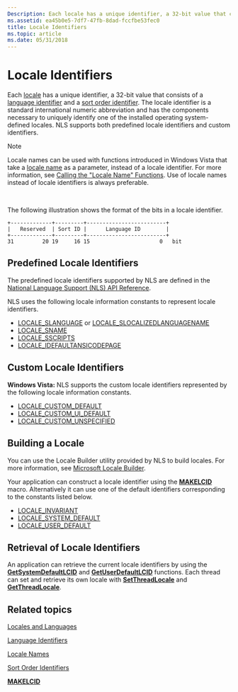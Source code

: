 ```yaml
---
Description: Each locale has a unique identifier, a 32-bit value that consists of a language identifier and a sort order identifier.
ms.assetid: ea45b0e5-7df7-47fb-8dad-fccfbe53fec0
title: Locale Identifiers
ms.topic: article
ms.date: 05/31/2018
---
```


# Locale Identifiers

Each [locale](locales-and-languages.md) has a unique identifier, a 32-bit value that consists of a [language identifier](language-identifiers.md) and a [sort order identifier](sort-order-identifiers.md). The locale identifier is a standard international numeric abbreviation and has the components necessary to uniquely identify one of the installed operating system-defined locales. NLS supports both predefined locale identifiers and custom identifiers.

> [!Note]  
> Locale names can be used with functions introduced in Windows Vista that take a [locale name](locale-names.md) as a parameter, instead of a locale identifier. For more information, see [Calling the "Locale Name" Functions](calling-the--locale-name--functions.md). Use of locale names instead of locale identifiers is always preferable.

 

The following illustration shows the format of the bits in a locale identifier.

``` syntax
+-------------+---------+-------------------------+
|   Reserved  | Sort ID |      Language ID        |
+-------------+---------+-------------------------+
31         20 19     16 15                      0   bit
```

## Predefined Locale Identifiers

The predefined locale identifiers supported by NLS are defined in the [National Language Support (NLS) API Reference](https://docs.microsoft.com/openspecs/windows_protocols/ms-lcid/a9eac961-e77d-41a6-90a5-ce1a8b0cdb9c).

NLS uses the following locale information constants to represent locale identifiers.

-   [LOCALE\_SLANGUAGE](locale-slanguage.md) or [LOCALE\_SLOCALIZEDLANGUAGENAME](locale-slocalized-constants.md)
-   [LOCALE\_SNAME](locale-sname.md)
-   [LOCALE\_SSCRIPTS](locale-sscripts.md)
-   [LOCALE\_IDEFAULTANSICODEPAGE](locale-idefault-constants.md)

## Custom Locale Identifiers

**Windows Vista:** NLS supports the custom locale identifiers represented by the following locale information constants.

-   [LOCALE\_CUSTOM\_DEFAULT](locale-custom-constants.md)
-   [LOCALE\_CUSTOM\_UI\_DEFAULT](locale-custom-constants.md)
-   [LOCALE\_CUSTOM\_UNSPECIFIED](locale-custom-constants.md)

## Building a Locale

You can use the Locale Builder utility provided by NLS to build locales. For more information, see [Microsoft Locale Builder](https://www.microsoft.com/download/details.aspx?id=41158).

Your application can construct a locale identifier using the [**MAKELCID**](/windows/desktop/api/Winnt/nf-winnt-makelcid) macro. Alternatively it can use one of the default identifiers corresponding to the constants listed below.

-   [LOCALE\_INVARIANT](locale-invariant.md)
-   [LOCALE\_SYSTEM\_DEFAULT](locale-system-default.md)
-   [LOCALE\_USER\_DEFAULT](locale-user-default.md)

## Retrieval of Locale Identifiers

An application can retrieve the current locale identifiers by using the [**GetSystemDefaultLCID**](/windows/desktop/api/Winnls/nf-winnls-getsystemdefaultlcid) and [**GetUserDefaultLCID**](/windows/desktop/api/Winnls/nf-winnls-getuserdefaultlcid) functions. Each thread can set and retrieve its own locale with [**SetThreadLocale**](/windows/desktop/api/Winnls/nf-winnls-setthreadlocale) and [**GetThreadLocale**](/windows/desktop/api/Winnls/nf-winnls-getthreadlocale).

## Related topics

<dl> <dt>

[Locales and Languages](locales-and-languages.md)
</dt> <dt>

[Language Identifiers](language-identifiers.md)
</dt> <dt>

[Locale Names](locale-names.md)
</dt> <dt>

[Sort Order Identifiers](sort-order-identifiers.md)
</dt> <dt>

[**MAKELCID**](/windows/desktop/api/Winnt/nf-winnt-makelcid)
</dt> </dl>

 

 



